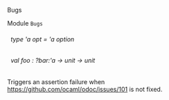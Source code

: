 Bugs

 Module  `` Bugs `` 
<a id="type-opt"></a>
###### &nbsp; type 'a opt = 'a option



<a id="val-foo"></a>
###### &nbsp; val foo : ?bar:'a -> unit -> unit

Triggers an assertion failure when https://github.com/ocaml/odoc/issues/101 is not fixed.


